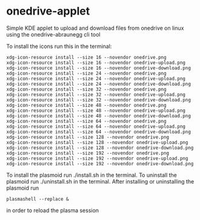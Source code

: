 # onedrive-applet
Simple KDE applet to upload and download files from onedrive on linux using the onedrive-abraunegg cli tool

To install the icons run this in the terminal:
```
xdg-icon-resource install --size 16 --novendor onedrive.png
xdg-icon-resource install --size 16 --novendor onedrive-upload.png
xdg-icon-resource install --size 16 --novendor onedrive-download.png
xdg-icon-resource install --size 24 --novendor onedrive.png
xdg-icon-resource install --size 24 --novendor onedrive-upload.png
xdg-icon-resource install --size 24 --novendor onedrive-download.png
xdg-icon-resource install --size 32 --novendor onedrive.png
xdg-icon-resource install --size 32 --novendor onedrive-upload.png
xdg-icon-resource install --size 32 --novendor onedrive-download.png
xdg-icon-resource install --size 48 --novendor onedrive.png
xdg-icon-resource install --size 48 --novendor onedrive-upload.png
xdg-icon-resource install --size 48 --novendor onedrive-download.png
xdg-icon-resource install --size 64 --novendor onedrive.png
xdg-icon-resource install --size 64 --novendor onedrive-upload.png
xdg-icon-resource install --size 64 --novendor onedrive-download.png
xdg-icon-resource install --size 128 --novendor onedrive.png
xdg-icon-resource install --size 128 --novendor onedrive-upload.png
xdg-icon-resource install --size 128 --novendor onedrive-download.png
xdg-icon-resource install --size 192 --novendor onedrive.png
xdg-icon-resource install --size 192 --novendor onedrive-upload.png
xdg-icon-resource install --size 192 --novendor onedrive-download.png
```

To install the plasmoid run ./install.sh in the terminal.
To uninstall the plasmoid run ./uninstall.sh in the terminal.
After installing or uninstalling the plasmoid run
```
plasmashell --replace &
```
in order to reload the plasma session